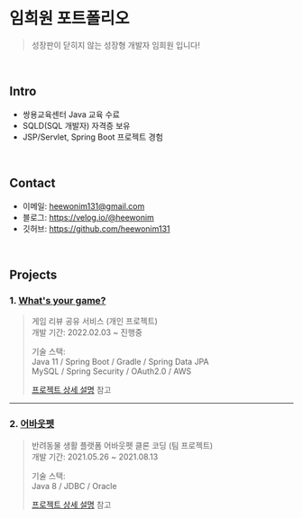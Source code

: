 # 임희원 포트폴리오
>성장판이 닫히지 않는 성장형 개발자 임희원 입니다!

</br>

## Intro
- 쌍용교육센터 Java 교육 수료
- SQLD(SQL 개발자) 자격증 보유
- JSP/Servlet, Spring Boot 프로젝트 경험

</br>

## Contact
- 이메일: heewonim131@gmail.com  
- 블로그: https://velog.io/@heewonim  
- 깃허브: https://github.com/heewonim131

</br>

## Projects
### 1. [What's your game?](https://github.com/heewonim131/whats-your-game)
>게임 리뷰 공유 서비스 (개인 프로젝트)  
>개발 기간: 2022.02.03 ~ 진행중  
>  
>기술 스택:  
>Java 11 / Spring Boot / Gradle / Spring Data JPA  
>MySQL / Spring Security / OAuth2.0 / AWS  
>  
>[프로젝트 상세 설명](https://github.com/heewonim131/whats-your-game) 참고

---

### 2. [어바웃펫](https://github.com/heewonim131/about-pet)
>반려동물 생활 플랫폼 어바웃펫 클론 코딩 (팀 프로젝트)  
>개발 기간: 2021.05.26 ~ 2021.08.13  
>  
>기술 스택:  
>Java 8 / JDBC / Oracle  
>  
>[프로젝트 상세 설명](https://github.com/heewonim131/about-pet) 참고  
